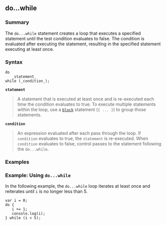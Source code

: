 ## do...while

### Summary

The `do...while` statement creates a loop that executes a specified statement until the test condition evaluates to false. The condition is evaluated after executing the statement, resulting in the specified statement executing at least once.

### Syntax

    do
       _statement_
    while (_condition_);
    

**`statement`**

> A statement that is executed at least once and is re-executed each time the condition evaluates to true. To execute multiple statements within the loop, use a [`block`][0] statement (`{ ... }`) to group those statements.

**`condition`**

> An expression evaluated after each pass through the loop. If `condition` evaluates to true, the `statement` is re-executed. When `condition` evaluates to false, control passes to the statement following the `do...while`.

### Examples

### Example: Using `do...while`

In the following example, the `do...while` loop iterates at least once and reiterates until `i` is no longer less than 5\.

    var i = 0;
    do {
       i += 1;
       console.log(i);
    } while (i < 5);
    



[0]: https://developer.mozilla.org/en/docs/Web/JavaScript/Reference/Statements/block "A block statement (or compound statement in other languages) is used to group zero or more statements. The block is delimited by a pair of curly brackets."